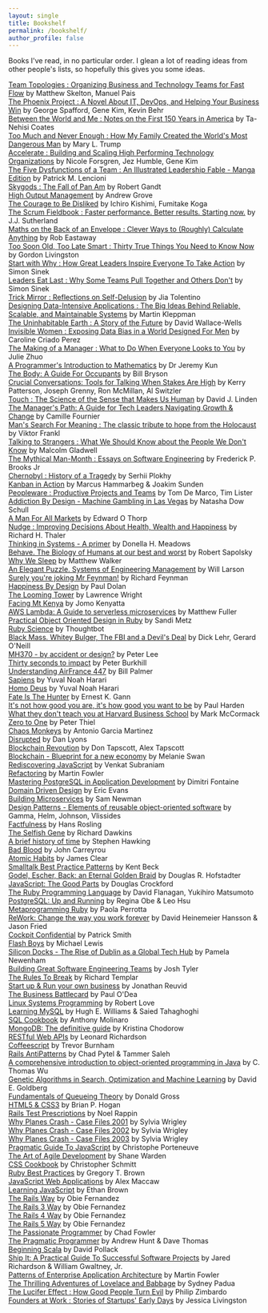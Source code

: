 ```yaml
---
layout: single
title: Bookshelf
permalink: /bookshelf/
author_profile: false
---
```


Books I've read, in no particular order.
I glean a lot of reading ideas from other people's lists, so hopefully this gives you some ideas.

[Team Topologies : Organizing Business and Technology Teams for Fast Flow](https://www.bookdepository.com/Team-Topologies/9781942788812) by Matthew Skelton, Manuel Pais  
[The Phoenix Project : A Novel About IT, DevOps, and Helping Your Business Win](https://www.bookdepository.com/Phoenix-Project-George-Spafford/9780988262508) by George Spafford, Gene Kim, Kevin Behr  
[Between the World and Me : Notes on the First 150 Years in America](https://www.bookdepository.com/Between-World-Me-Ta-Nehisi-Coates/9780812993547) by Ta-Nehisi Coates  
[Too Much and Never Enough : How My Family Created the World's Most Dangerous Man](https://www.bookdepository.com/Too-Much-and-Never-Enough/9781471190148) by Mary L. Trump  
[Accelerate : Building and Scaling High Performing Technology Organizations](https://www.bookdepository.com/Accelerate/9781942788331) by Nicole Forsgren, Jez Humble, Gene Kim  
[The Five Dysfunctions of a Team : An Illustrated Leadership Fable - Manga Edition](https://www.bookdepository.com/Five-Dysfunctions-Team-Patrick-M-Lencioni/9780470823385) by Patrick M. Lencioni  
[Skygods : The Fall of Pan Am](https://www.bookdepository.com/Skygods-Robert-Gandt/9780615611839) by Robert Gandt  
[High Output Management](https://www.bookdepository.com/High-Output-Management/9780679762881) by Andrew Grove  
[The Courage to Be Disliked](https://www.bookdepository.com/The-Courage-to-Be-Disliked-Ichiro-Kishimi/9781501197277) by Ichiro Kishimi, Fumitake Koga  
[The Scrum Fieldbook : Faster performance. Better results. Starting now.](https://www.bookdepository.com/The-Scrum-Fieldbook/9781847942685) by J.J. Sutherland  
[Maths on the Back of an Envelope : Clever Ways to (Roughly) Calculate Anything](https://www.bookdepository.com/Maths-on-Back-Envelope-Rob-Eastaway/9780008324582) by Rob Eastaway  
[Too Soon Old, Too Late Smart : Thirty True Things You Need to Know Now](https://www.bookdepository.com/Too-Soon-Old-Too-Late-Smart-Gordon-Livingston/9780340839362) by Gordon Livingston  
[Start with Why : How Great Leaders Inspire Everyone To Take Action](https://www.bookdepository.com/Start-With-Why-Simon-Sinek/9780241958223) by Simon Sinek  
[Leaders Eat Last : Why Some Teams Pull Together and Others Don't](https://www.bookdepository.com/Leaders-Eat-Last/9780670923175) by Simon Sinek  
[Trick Mirror : Reflections on Self-Delusion](https://www.bookdepository.com/Trick-Mirror/9780008294922) by Jia Tolentino  
[Designing Data-Intensive Applications : The Big Ideas Behind Reliable, Scalable, and Maintainable Systems](https://www.bookdepository.com/Designing-Data-Intensive-Applications-Martin-Kleppmann/9781449373320) by Martin Kleppman  
[The Uninhabitable Earth : A Story of the Future](https://www.bookdepository.com/Uninhabitable-Earth-David-Wallace-wells/9780141988870) by David Wallace-Wells  
[Invisible Women : Exposing Data Bias in a World Designed For Men](https://www.bookdepository.com/Invisible-Women-Caroline-Criado-Perez/9781784741723) by Caroline Criado Perez  
[The Making of a Manager : What to Do When Everyone Looks to You](https://www.bookdepository.com/Making-Manager-Zhuo-Julie/9780525540427) by Julie Zhuo  
[A Programmer's Introduction to Mathematics](https://www.bookdepository.com/A-Programmer-s-Introduction-to-Mathematics/9781727125450) by Dr Jeremy Kun  
[The Body: A Guide For Occupants](https://www.bookdepository.com/The-Body-Bill-Bryson/9780857522405) by Bill Bryson  
[Crucial Conversations: Tools for Talking When Stakes Are High](https://www.bookdepository.com/Crucial-Conversations-Tools-for-Talking-When-Stakes-Are-High-Second-Edition-Kerry-Patterson/9780071771320) by Kerry Patterson, Joseph Grenny, Ron McMillan, Al Switzler  
[Touch : The Science of the Sense that Makes Us Human](https://www.bookdepository.com/Touch-David-J-Linden/9780241184066) by David J. Linden  
[The Manager's Path: A Guide for Tech Leaders Navigating Growth & Change](https://www.bookdepository.com/Manager-s-Path-Camille-Fournier/9781491973899) by Camille Fournier  
[Man's Search For Meaning : The classic tribute to hope from the Holocaust](https://www.bookdepository.com/Mans-Search-For-Meaning-Viktor-E.-Frankl/9781846041242) by Viktor Frankl  
[Talking to Strangers : What We Should Know about the People We Don't Know](https://www.bookdepository.com/Talking-Strangers-Malcolm-Gladwell/9780241351574) by Malcolm Gladwell  
[The Mythical Man-Month : Essays on Software
Engineering](https://www.bookdepository.com/Mythical-Man-Month-Frederick-P-Brooks-Jr/9780201835953) by Frederick P. Brooks Jr  
[Chernobyl : History of a Tragedy](https://www.bookdepository.com/Chernobyl-Serhii-Plokhy/9780141988351) by Serhii Plokhy  
[Kanban in Action](https://www.bookdepository.com/Kanban-in-Action-Marcus-Hammarberg/9781617291050) by Marcus Hammarbeg & Joakim Sunden  
[Peopleware : Productive Projects and Teams](https://www.bookdepository.com/Peopleware-Tom-DeMarco/9780321934116) by Tom De Marco, Tim Lister  
[Addiction By Design - Machine Gambling in Las
Vegas](https://www.bookdepository.com/Addiction-by-Design-Natasha-Dow-Schull/9780691160887) by Natasha Dow Schull  
[A Man For All Markets](https://www.bookdepository.com/Man-for-All-Markets-Edward-O-Thorp/9780812979909) by Edward O Thorp  
[Nudge : Improving Decisions About Health, Wealth and Happiness](https://www.bookdepository.com/Nudge/9780143115267) by Richard H. Thaler  
[Thinking in Systems - A primer](https://www.bookdepository.com/Thinking-in-Systems-Donella-Meadows/9781603580557) by Donella H. Meadows  
[Behave. The Biology of Humans at our best and worst](https://www.bookdepository.com/Behave/9780099575061) by Robert Sapolsky  
[Why We Sleep](https://www.bookdepository.com/Why-We-Sleep-Matthew-Walker/9780141983769) by Matthew Walker  
[An Elegant Puzzle. Systems of Engineering Management](https://www.amazon.com/dp/1732265186) by Will Larson  
[Surely you're joking Mr Feynman!](https://www.bookdepository.com/Surely-You-re-Joking-Mr-Feynman/9780099173311) by Richard Feynman  
[Happiness By Design](https://www.bookdepository.com/Happiness-by-Design/9780141977539) by Paul Dolan  
[The Looming Tower](https://www.bookdepository.com/The-Looming-Tower/9780141029351) by Lawrence Wright  
[Facing Mt Kenya](https://www.bookdepository.com/Facing-Mount-Kenya/9780394702100) by Jomo Kenyatta  
[AWS Lambda: A Guide to serverless microservices](https://www.amazon.com/AWS-Lambda-Guide-Serverless-Microservices-ebook/dp/B016JOMAEE) by Matthew Fuller  
[Practical Object Oriented Design in Ruby](https://www.bookdepository.com/Practical-Object-Oriented-Design-Ruby-Sandi-Metz/9780321721334) by Sandi Metz  
[Ruby Science](https://github.com/thoughtbot/ruby-science) by Thoughtbot  
[Black Mass. Whitey Bulger, The FBI and a Devil's Deal](https://www.bookdepository.com/Black-Mass/9781782116240) by Dick Lehr, Gerard O'Neill  
[MH370 - by accident or design?](https://www.amazon.com/MH-370-Accident-Peter-Lee-ebook/dp/B00KR6QAL0) by Peter Lee  
[Thirty seconds to impact](https://www.bookdepository.com/Thirty-Seconds-Impact-Peter-Burkhill/9781449088583) by Peter Burkhill  
[Understanding AirFrance 447](https://www.amazon.com/Understanding-Air-France-Bill-Palmer-ebook/dp/B00E5W9YZG) by Bill Palmer  
[Sapiens](https://www.bookdepository.com/Sapiens/9780099590088) by Yuval Noah Harari  
[Homo Deus](https://www.bookdepository.com/Homo-Deus-Yuval-Noah-Harari/9781784703936) by Yuval Noah Harari  
[Fate Is The Hunter](https://www.bookdepository.com/Fate-is-the-Hunter/9781908059024) by Ernest K. Gann  
[It's not how good you are, it's how good you want to be](https://www.bookdepository.com/It-s-Not-How-Good-You-Are--It-s-How-Good-You-Want-to-Be/9780714843377) by Paul Harden  
[What they don't teach you at Harvard Business School](https://www.bookdepository.com/What-They-Don-t-Teach-You-At-Harvard-Business-School/9781781253397) by Mark McCormack  
[Zero to One](https://www.bookdepository.com/Zero-One-Blake-Masters/9780753555200) by Peter Thiel  
[Chaos Monkeys](https://www.bookdepository.com/Chaos-Monkeys/9781785036460) by Antonio Garcia Martinez  
[Disrupted](https://www.bookdepository.com/Disrupted/9781786491022) by Dan Lyons  
[Blockchain Revoution](https://www.bookdepository.com/Blockchain-Revolution/9780241237861) by Don Tapscott, Alex Tapscott  
[Blockchain - Blueprint for a new economy](https://www.bookdepository.com/Blockchain/9781491920497) by Melanie Swan  
[Rediscovering JavaScript](https://www.bookdepository.com/Rediscovering-JavaScript-Venkat-Subramaniam/9781680505467) by Venkat Subraniam  
[Refactoring](https://www.bookdepository.com/Refactoring/9780201485677) by Martin Fowler  
[Mastering PostgreSQL in Application Development](https://www.amazon.com/Mastering-PostgreSQL-Application-Development-Fontaine/dp/024494525X) by Dimitri Fontaine  
[Domain Driven Design](https://www.bookdepository.com/Domain-Driven-Design/9780321125217) by Eric Evans  
[Building Microservices](https://www.bookdepository.com/Building-Microservices-Sam-Newman/9781491950357) by Sam Newman  
[Design Patterns - Elements of reusable object-oriented software](https://www.bookdepository.com/Design-Patterns/9780201633610) by Gamma, Helm, Johnson, Vlissides  
[Factfulness](https://www.bookdepository.com/Factfulness/9781473637467) by Hans Rosling  
[The Selfish Gene](https://www.bookdepository.com/The-Selfish-Gene/9780198788607) by Richard Dawkins  
[A brief history of time](https://www.bookdepository.com/Brief-History-Time-Stephen-Hawking/9780857501004) by Stephen Hawking  
[Bad Blood](https://www.bookdepository.com/Bad-Blood/9781509868087) by John Carreyrou  
[Atomic Habits](https://www.bookdepository.com/Atomic-Habits/9781847941831) by James Clear  
[Smalltalk Best Practice Patterns](https://www.bookdepository.com/Smalltalk-Best-Practice-Patterns-Kent-Beck/9780134769042) by Kent Beck  
[Godel, Escher, Back: an Eternal Golden Braid]() by Douglas R. Hofstadter  
[JavaScript: The Good Parts](https://www.bookdepository.com/Godel--Escher--Bach/9780465026562) by Douglas Crockford  
[The Ruby Programming Language](https://www.bookdepository.com/The-Ruby-Programming-Language/9780596516178) by David Flanagan, Yukihiro Matsumoto  
[PostgreSQL: Up and Running](https://www.bookdepository.com/PostgreSQL---Up-and-Running-3e/9781491963418) by Regina Obe & Leo Hsu  
[Metaprogramming Ruby](https://www.bookdepository.com/Metaprogramming-Ruby-Paolo-Perrotta/9781934356470) by Paola Perrotta  
[ReWork: Change the way you work forever](https://www.bookdepository.com/ReWork/9780091929787) by David Heinemeier Hansson & Jason Fried  
[Cockpit Confidential](https://www.bookdepository.com/Cockpit-Confidential/9781492663966) by Patrick Smith  
[Flash Boys](https://www.bookdepository.com/Flash-Boys/9780141981031) by Michael Lewis  
[Silicon Docks - The Rise of Dublin as a Global Tech Hub](https://www.amazon.com/Silicon-Docks-Rise-Dublin-Global/dp/1909718874) by Pamela Newenham  
[Building Great Software Engineering Teams](https://www.apress.com/gp/book/9781484211342) by Josh Tyler  
[The Rules To Break](https://www.bookdepository.com/The-Rules-to-Break/9781292088129) by Richard Templar  
[Start up & Run your own business](https://www.bookdepository.com/Start-Up-Run-Your-Own-Business-Jonathan-Reuvid/9780749460600) by Jonathan Reuvid  
[The Business Battlecard](https://www.amazon.com/Business-Battlecard-Winning-Growing-Companies/dp/1904887287) by Paul O'Dea  
[Linux Systems Programming](https://www.bookdepository.com/Linux-System-Programming/9781449339531) by Robert Love  
[Learning MySQL](https://www.bookdepository.com/Learning-MySQL/9780596008642) by Hugh E. Williams & Saied Tahaghoghi  
[SQL Cookbook](https://www.bookdepository.com/SQL-Cookbook/9780596009762) by Anthony Molinaro  
[MongoDB: The definitive guide](https://www.bookdepository.com/MongoDB--The-Definitive-Guide/9781449344689) by Kristina Chodorow  
[RESTful Web APIs](https://www.bookdepository.com/RESTful-Web-APIs/9781449358068) by Leonard Richardson  
[Coffeescript](https://www.bookdepository.com/CoffeeScript-2e-Trevor-Burnham/9781941222263) by Trevor Burnham  
[Rails AntiPatterns](https://www.bookdepository.com/Rails-AntiPatterns-Chad-Pytel-Tammer-Saleh/9780321604811) by Chad Pytel & Tammer Saleh  
[A comprehensive introduction to object-oriented programming in Java](https://www.bookdepository.com/Introduction-Object-Oriented-Programming-with-Java-C-Thomas-Wu/9780073523309) by C. Thomas Wu  
[Genetic Algorithms in Search, Optimization and Machine Learning](https://www.amazon.com/Genetic-Algorithms-Optimization-Machine-Learning/dp/0201157675) by David E. Goldberg  
[Fundamentals of Queueing Theory](https://www.bookdepository.com/Fundamentals-Queueing-Theory-Solutions-Manual-accompany-Fundamentals-Queueing-Theory-4e-Solutions-Manual-Donald-Gross/9780470077962) by Donald Gross  
[HTML5 & CSS3](https://www.bookdepository.com/HTML5-and-CSS3-Brian-P-Hogan/9781934356685) by Brian P. Hogan  
[Rails Test Prescriptions](https://www.bookdepository.com/Rails-Test-Prescriptions-Noel-Rappin/9781934356647) by Noel Rappin  
[Why Planes Crash - Case Files 2001](https://www.amazon.co.uk/Why-Planes-Crash-Case-Files-ebook/dp/B00COASORA) by Sylvia Wrigley  
[Why Planes Crash - Case Files 2002](https://www.amazon.co.uk/gp/product/B011H328Z8) by Sylvia Wrigley  
[Why Planes Crash - Case Files 2003](https://www.amazon.co.uk/Why-Planes-Crash-Case-Files-ebook/dp/B01M2BRD9G) by Sylvia Wrigley  
[Pragmatic Guide To JavaScript](https://www.bookdepository.com/Pragmatic-Guide-JavaScript-Christophe-Porteneuve/9781934356678) by Christophe Porteneuve  
[The Art of Agile Development](https://www.bookdepository.com/Art-Agile-Development-Shane-Warden/9780596527679) by Shane Warden  
[CSS Cookbook](https://www.bookdepository.com/CSS-Cookbook-Christopher-Schmitt/9780596155933) by Christopher Schmitt  
[Ruby Best Practices](https://www.bookdepository.com/Ruby-Best-Practices/9780596523008) by Gregory T. Brown  
[JavaScript Web Applications](https://www.bookdepository.com/JavaScript-Web-Applications/9781449303518) by Alex Maccaw  
[Learning JavaScript](https://www.bookdepository.com/Learning-JavaScript--3e/9781491914915) by Ethan Brown  
[The Rails Way](https://www.bookdepository.com/Rails-Way-Obie-Fernandez/9780321445612) by Obie Fernandez  
[The Rails 3 Way](https://www.bookdepository.com/Rails-3-Way-Obie-Fernandez/9780321601667) by Obie Fernandez  
[The Rails 4 Way](https://www.bookdepository.com/Rails-4-Way-Obie-Fernandez/9780321944276) by Obie Fernandez  
[The Rails 5 Way](https://www.bookdepository.com/Rails-5-Way-Obie-Fernandez/9780134657677) by Obie Fernandez  
[The Passionate Programmer](https://www.bookdepository.com/The-Passionate-Programmer/9781934356340) by Chad Fowler  
[The Pragmatic Programmer](https://www.bookdepository.com/Pragmatic-Programmer-Andrew-Hunt/9780201616224) by Andrew Hunt & Dave Thomas  
[Beginning Scala](https://www.bookdepository.com/Beginning-Scala/9781430219897) by David Pollack  
[Ship It: A Practical Guide To Successful Software Projects](https://www.bookdepository.com/Ship-It-Jared-Richardson/9780974514048) by Jared Richardson & William Gwaltney, Jr.  
[Patterns of Enterprise Application Architecture](https://www.bookdepository.com/Patterns-of-Enterprise-Application-Architecture/9780321127426) by Martin Fowler  
[The Thrilling Adventures of Lovelace and Babbage](https://www.bookdepository.com/The-Thrilling-Adventures-of-Lovelace-and-Babbage/9780141981536) by Sydney Padua  
[The Lucifer Effect : How Good People Turn Evil](https://www.bookdepository.com/Lucifer-Effect-Philip-Zimbardo/9781846041037) by Philip Zimbardo  
[Founders at Work : Stories of Startups' Early Days](https://www.bookdepository.com/Founders-at-Work-Jessica-Livingston/9781430210788) by Jessica Livingston  
